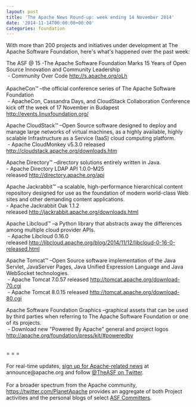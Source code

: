 ```yaml
---
layout: post
title: 'The Apache News Round-up: week ending 14 November 2014'
date: '2014-11-14T00:00:00+00:00'
categories: foundation
---
```

<div> 
    <p>With more than 200 projects and initiatives under development at The Apache Software Foundation, here's what's happened over the past week:</p> 
  </div> 
  <div>The ASF @ 15 -The Apache Software Foundation Marks 15 Years of Open Source Innovation and Community Leadership</div> 
  <div>&nbsp;- Community Over Code <a href="http://s.apache.org/oLh">http://s.apache.org/oLh</a></div> 
  <div><br /></div> 
  <div>ApacheCon™ –the official conference series of The Apache Software Foundation</div> 
  <div>&nbsp;- ApacheCon, Cassandra Days, and CloudStack Collaboration Conference kick off the week of 17 November in Budapest <a href="http://events.linuxfoundation.org/">http://events.linuxfoundation.org/</a></div> 
  <p> </p> 
  <div> 
    <p>Apache CloudStack™ –Open Source software designed to deploy and manage large networks of virtual machines, as a highly available, highly scalable Infrastructure as a Service (IaaS) cloud computing platform.<br />&nbsp;- Apache CloudMonkey v5.3.0 released <a href="http://cloudstack.apache.org/downloads.htm">http://cloudstack.apache.org/downloads.htm</a></p> 
  </div> 
  <p> </p> 
  <div> 
    <p> </p> 
    <p>Apache Directory™ –directory solutions entirely written in Java.<br />- Apache Directory LDAP API 1.0.0-M25 released&nbsp;<a href="http://directory.apache.org/api">http://directory.apache.org/api</a></p> 
    <p>Apache Jackrabbit™ –a scalable, high-performance hierarchical content repository designed for use as the foundation of modern world-class Web sites and other demanding content applications.<br />-&nbsp;Apache Jackrabbit Oak 1.1.2 released&nbsp;<a href="http://jackrabbit.apache.org/downloads.html">http://jackrabbit.apache.org/downloads.html</a></p> 
  </div> 
  <p>Apache Libcloud™ –a Python library that abstracts away the differences among multiple cloud provider APIs.<br />&nbsp;- Apache Libcloud 0.16.0 released&nbsp;<a href="http://libcloud.apache.org/blog/2014/11/12/libcloud-0-16-0-released.html">http://libcloud.apache.org/blog/2014/11/12/libcloud-0-16-0-released.html</a></p> 
  <div> 
    <p> </p> 
    <p>Apache Tomcat™ –Open Source software implementation of the Java Servlet, JavaServer Pages, Java Unified Expression Language and Java WebSocket technologies.<br />&nbsp;-&nbsp;Apache Tomcat 7.0.57 released <a href="http://tomcat.apache.org/download-70.cgi">http://tomcat.apache.org/download-70.cgi</a><br />&nbsp;- Apache Tomcat 8.0.15 released&nbsp;<a href="http://tomcat.apache.org/download-80.cgi">http://tomcat.apache.org/download-80.cgi</a></p> 
    <p>Apache Software Foundation Graphics –graphical assets that can be used by third parties when referring to The Apache Software Foundation or one of its projects.<br />&nbsp;- Download new &quot;Powered By Apache&quot; general and project logos <a href="http://apache.org/foundation/press/kit/#poweredby">http://apache.org/foundation/press/kit/#poweredby</a></p> 
  </div> 
  <div><br /></div> 
  <div>= = =</div> 
  <div><br /></div> 
  <div>For real-time updates, <a href="http://www.apache.org/foundation/mailinglists.html#foundation-announce">sign up for Apache-related news</a> at announce@apache.org and follow <a href="https://twitter.com/TheASF">@TheASF on Twitter</a>.&nbsp;</div> 
  <div><br /></div> 
  <div>For a broader spectrum from the Apache community, <a href="https://twitter.com/PlanetApache">https://twitter.com/PlanetApache</a> provides an aggregate of both Project activities and the personal blogs of select <a href="http://people.apache.org/">ASF Committers</a>.</div>
